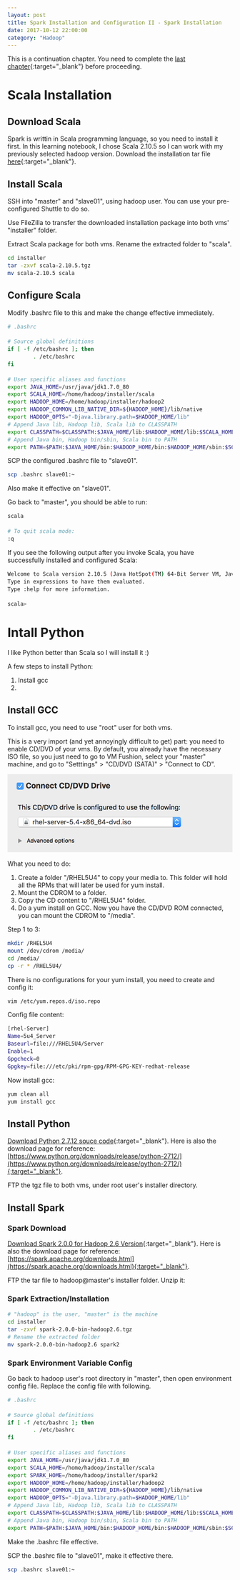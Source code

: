 ```yaml
---
layout: post
title: Spark Installation and Configuration II - Spark Installation
date: 2017-10-12 22:00:00
category: "Hadoop"
---
```


This is a continuation chapter. You need to complete the [last chapter](https://jiadreamran.github.io/my_blog/hadoop/2017/09/24/spark-installation-from-scratch.html){:target="_blank"} before proceeding.

# Scala Installation

## Download Scala
Spark is writtin in Scala programming language, so you need to install it first. In this learning notebook, I chose Scala 2.10.5 so I can work with my previously selected hadoop version. Download the installation tar file [here](https://downloads.lightbend.com/scala/2.10.5/scala-2.10.5.tgz){:target="_blank"}.

## Install Scala
SSH into "master" and "slave01", using hadoop user. You can use your pre-configured Shuttle to do so.

Use FileZilla to transfer the downloaded installation package into both vms' "installer" folder.

Extract Scala package for both vms. Rename the extracted folder to "scala".

```bash
cd installer
tar -zxvf scala-2.10.5.tgz
mv scala-2.10.5 scala
```

## Configure Scala
Modify .bashrc file to this and make the change effective immediately.

```bash
# .bashrc

# Source global definitions
if [ -f /etc/bashrc ]; then
        . /etc/bashrc
fi

# User specific aliases and functions
export JAVA_HOME=/usr/java/jdk1.7.0_80
export SCALA_HOME=/home/hadoop/installer/scala
export HADOOP_HOME=/home/hadoop/installer/hadoop2
export HADOOP_COMMON_LIB_NATIVE_DIR=${HADOOP_HOME}/lib/native
export HADOOP_OPTS="-Djava.library.path=$HADOOP_HOME/lib"
# Append Java lib, Hadoop lib, Scala lib to CLASSPATH
export CLASSPATH=$CLASSPATH:$JAVA_HOME/lib:$HADOOP_HOME/lib:$SCALA_HOME/lib
# Append Java bin, Hadoop bin/sbin, Scala bin to PATH
export PATH=$PATH:$JAVA_HOME/bin:$HADOOP_HOME/bin:$HADOOP_HOME/sbin:$SCALA_HOME/bin
```

SCP the configured .bashrc file to "slave01".

```bash
scp .bashrc slave01:~
```

Also make it effective on "slave01".

Go back to "master", you should be able to run:

```bash
scala

# To quit scala mode:
:q
```

If you see the following output after you invoke Scala, you have successfully installed and configured Scala:

```bash
Welcome to Scala version 2.10.5 (Java HotSpot(TM) 64-Bit Server VM, Java 1.7.0_80).
Type in expressions to have them evaluated.
Type :help for more information.

scala> 
```

# Intall Python

I like Python better than Scala so I will install it :)

A few steps to install Python:

1. Install gcc
2. 

## Install GCC

To install gcc, you need to use "root" user for both vms.

This is a very import (and yet annoyingly difficult to get) part: you need to enable CD/DVD of your vms. By default, you already have the necessary ISO file, so you just need to go to VM Fushion, select your "master" machine, and go to "Setttings" > "CD/DVD (SATA)" > "Connect to CD".

![Connect to CD](assets/Connect_to_CD.png)

What you need to do:
1. Create a folder "/RHEL5U4" to copy your media to. This folder will hold all the RPMs that will later be used for yum install.
2. Mount the CDROM to a folder.
3. Copy the CD content to "/RHEL5U4" folder.
4. Do a yum install on GCC.
Now you have the CD/DVD ROM connected, you can mount the CDROM to "/media".

Step 1 to 3:

```bash
mkdir /RHEL5U4
mount /dev/cdrom /media/
cd /media/
cp -r * /RHEL5U4/
```

There is no configurations for your yum install, you need to create and config it:

```bash
vim /etc/yum.repos.d/iso.repo
```

Config file content:

```bash
[rhel-Server]
Name=5u4_Server
Baseurl=file:///RHEL5U4/Server
Enable=1
Gpgcheck=0
Gpgkey=file:///etc/pki/rpm-gpg/RPM-GPG-KEY-redhat-release
```

Now install gcc:

```bash
yum clean all
yum install gcc
```

## Install Python

[Download Python 2.7.12 souce code](https://www.python.org/ftp/python/2.7.12/Python-2.7.12.tgz){:target="_blank"}. Here is also the download page for reference:
[https://www.python.org/downloads/release/python-2712/](https://www.python.org/downloads/release/python-2712/){:target="_blank"}.

FTP the tgz file to both vms, under root user's installer directory.


## Install Spark

### Spark Download
[Download Spark 2.0.0 for Hadoop 2.6 Version](https://d3kbcqa49mib13.cloudfront.net/spark-2.0.0-bin-hadoop2.6.tgz){:target="_blank"}. Here is also the download page for reference:
[https://spark.apache.org/downloads.html](https://spark.apache.org/downloads.html){:target="_blank"}.

FTP the tar file to hadoop@master's installer folder. Unzip it:

### Spark Extraction/Installation

```bash
# "hadoop" is the user, "master" is the machine
cd installer
tar -zxvf spark-2.0.0-bin-hadoop2.6.tgz
# Rename the extracted folder
mv spark-2.0.0-bin-hadoop2.6 spark2
```

### Spark Environment Variable Config

Go back to hadoop user's root directory in "master", then open environment config file. Replace the config file with following.

```bash
# .bashrc

# Source global definitions
if [ -f /etc/bashrc ]; then
        . /etc/bashrc
fi

# User specific aliases and functions
export JAVA_HOME=/usr/java/jdk1.7.0_80
export SCALA_HOME=/home/hadoop/installer/scala
export SPARK_HOME=/home/hadoop/installer/spark2
export HADOOP_HOME=/home/hadoop/installer/hadoop2
export HADOOP_COMMON_LIB_NATIVE_DIR=${HADOOP_HOME}/lib/native
export HADOOP_OPTS="-Djava.library.path=$HADOOP_HOME/lib"
# Append Java lib, Hadoop lib, Scala lib to CLASSPATH
export CLASSPATH=$CLASSPATH:$JAVA_HOME/lib:$HADOOP_HOME/lib:$SCALA_HOME/lib:$SPARK_HOME/jars
# Append Java bin, Hadoop bin/sbin, Scala bin to PATH
export PATH=$PATH:$JAVA_HOME/bin:$HADOOP_HOME/bin:$HADOOP_HOME/sbin:$SCALA_HOME/bin:$SPARK_HOME/bin:$SPARK_HOME/sbin
```

Make the .bashrc file effective.

SCP the .bashrc file to "slave01", make it effective there.

```bash
scp .bashrc slave01:~
```
